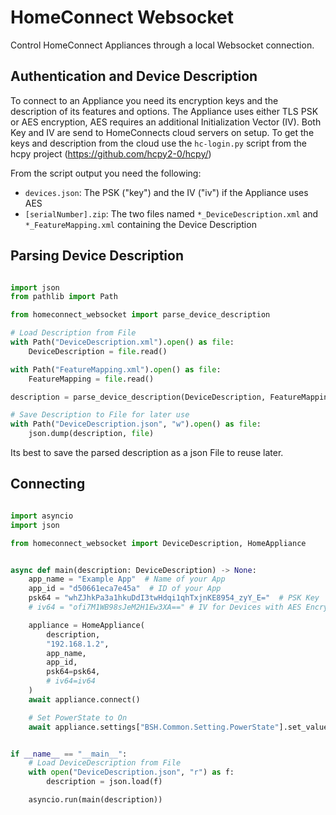 # HomeConnect Websocket

Control HomeConnect Appliances through a local Websocket connection.

## Authentication and Device Description

To connect to an Appliance you need its encryption keys and the description of its features and options. The Appliance uses either TLS PSK or AES encryption, AES requires an additional Initialization Vector (IV). Both Key and IV are send to HomeConnects cloud servers on setup. To get the keys and description from the cloud use the `hc-login.py` script from the hcpy project (https://github.com/hcpy2-0/hcpy/)

From the script output you need the following:
* `devices.json`: The PSK ("key") and the IV ("iv") if the Appliance uses AES
* `[serialNumber].zip`: The two files named `*_DeviceDescription.xml` and `*_FeatureMapping.xml` containing the Device Description

## Parsing Device Description

```python

import json
from pathlib import Path

from homeconnect_websocket import parse_device_description

# Load Description from File
with Path("DeviceDescription.xml").open() as file:
    DeviceDescription = file.read()

with Path("FeatureMapping.xml").open() as file:
    FeatureMapping = file.read()

description = parse_device_description(DeviceDescription, FeatureMapping)

# Save Description to File for later use
with Path("DeviceDescription.json", "w").open() as file:
    json.dump(description, file)

```

Its best to save the parsed description as a json File to reuse later.

## Connecting

```python

import asyncio
import json

from homeconnect_websocket import DeviceDescription, HomeAppliance


async def main(description: DeviceDescription) -> None:
    app_name = "Example App"  # Name of your App
    app_id = "d50661eca7e45a"  # ID of your App
    psk64 = "whZJhkPa3a1hkuDdI3twHdqi1qhTxjnKE8954_zyY_E="  # PSK Key
    # iv64 = "ofi7M1WB98sJeM2H1Ew3XA==" # IV for Devices with AES Encryption

    appliance = HomeAppliance(
        description,
        "192.168.1.2",
        app_name,
        app_id,
        psk64=psk64,
        # iv64=iv64
    )
    await appliance.connect()

    # Set PowerState to On
    await appliance.settings["BSH.Common.Setting.PowerState"].set_value("On")


if __name__ == "__main__":
    # Load DeviceDescription from File
    with open("DeviceDescription.json", "r") as f:
        description = json.load(f)

    asyncio.run(main(description))

```